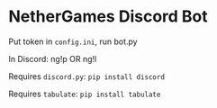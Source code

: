 # NetherGames Discord Bot

Put token in `config.ini`, run bot.py

In Discord: ng!p <player> OR ng!l <leaderboard>

Requires `discord.py`: `pip install discord`

Requires `tabulate`: `pip install tabulate`

